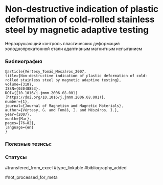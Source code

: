 # Non-destructive indication of plastic deformation of cold-rolled stainless steel by magnetic adaptive testing

Неразрушающий контроль пластических деформаций холоднопрокатонной стали адаптивным магнитным испытанием

### Библиография
```
@article{Vértesy_Tomáš_Mészáros_2007,
title={Non-destructive indication of plastic deformation of cold-rolled stainless steel by magnetic adaptive testing},
volume={310},
ISSN={03048853},
DOI={[10.1016/j.jmmm.2006.08.001](https://doi.org/10.1016/j.jmmm.2006.08.001)},
number={1},
journal={Journal of Magnetism and Magnetic Materials},
author={Vértesy, G. and Tomáš, I. and Mészáros, I.},
year={2007},
month={Mar},
pages={76–82},
language={en}
}
```

### Полезные тезисы:

### Статусы
#transfered_from_excel 
#type_linkable 
#bibliography_added

#not_processed_for_meta
